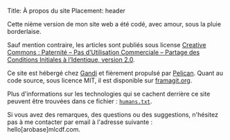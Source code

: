 Title: À propos du site
Placement: header

Cette nième version de mon site web a été codé, avec amour, sous la pluie borderlaise.

Sauf mention contraire, les articles sont publiés sous license [Creative Commons : Paternité – Pas d’Utilisation Commerciale – Partage des Conditions Initiales à l’Identique, version 2.0](http://creativecommons.org/licenses/by-nc-sa/2.0/fr/legalcode).

Ce site est hébergé chez [Gandi](https://www.gandi.net/fr) et fièrement propulsé par [Pelican](https://blog.getpelican.com/).
Quant au code source, sous licence MIT, il est disponible sur [framagit.org](https://framagit.org/mlcdf/mlcdf).

Plus d'informations sur les technologies qui se cachent derrière ce site peuvent être trouvées dans ce fichier : [`humans.txt`]({static}/extra/humans.txt).

Si vous avez des remarques, des questions ou des suggestions, n'hésitez pas à me contacter par email à l'adresse suivante : hello[arobase]mlcdf.com.
